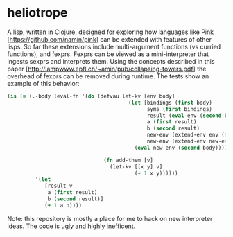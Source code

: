 # heliotrope
A lisp, written in Clojure, designed for exploring how languages like Pink [https://github.com/namin/pink] can be extended with
features of other lisps. So far these extensions include multi-argument functions (vs curried functions), and fexprs. Fexprs can
be viewed as a mini-interpreter that ingests sexprs and interprets them. Using the concepts described in this paper 
[http://lampwww.epfl.ch/~amin/pub/collapsing-towers.pdf] the overhead of fexprs can be removed during runtime. The tests show an
example of this behavior: 

```clojure
(is (= (.-body (eval-fn '(do (defvau let-kv [env body]
                                       (let [bindings (first body)
                                             syms (first bindings)
                                             result (eval env (second bindings))
                                             a (first result)
                                             b (second result)
                                             new-env (extend-env env (first syms) a)
                                             new-env (extend-env new-env (second syms) b)]
                                         (eval new-env (second body))))

                               (fn add-them [v]
                                 (let-kv [[x y] v]
                                         (+ 1 x y))))))
         '(let
            [result v
             a (first result)
             b (second result)]
            (+ 1 a b))))

```


Note: this repository is mostly a place for me to hack on new interpreter ideas. The code is ugly and highly inefficent. 
